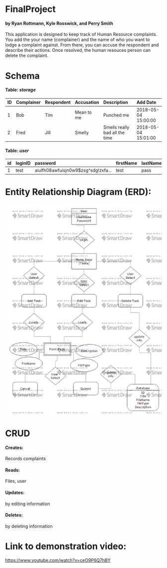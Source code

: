 # FinalProject
#### by Ryan Rottmann, Kyle Rosswick, and Perry Smith

This application is designed to keep track of Human Resource complaints.  You add the your name (complainer) and the name of who you want to lodge a complaint against. From there, you can accuse the respondent and describe their actions.  Once resolved, the human resouces person can delete the complaint.

# Schema

#### Table: ***storage***

|ID|Complainer|Respondent|Accusation|Description|Add Date|
|:-|:---------|:---------|:---------|:----------|:-------|
|1|Bob|Tim|Mean to me|Punched me|2018-05-04 15:00:00|
|2|Fred|Jill|Smelly|Smells really bad all the time|2018-05-04 15:01:00|



#### Table: ***user***

|id|loginID|password|firstName|lastName|
|:-|:------|:-------|:--------|--------|
|1|test|aiulfh08awfuisjn0w9$zsg^sdg!zxfa...|test|pass|


# Entity Relationship Diagram (ERD):
![ERD Image](https://github.com/krosswick/TaskManager/blob/master/ERD.png "ERD Image")

# CRUD

#### Creates:
Records complaints

#### Reads:
Files, user

#### Updates:
by editing information

#### Deletes:
by deleting information

# Link to demonstration video:
https://www.youtube.com/watch?v=ceO9P6Q7hBY
